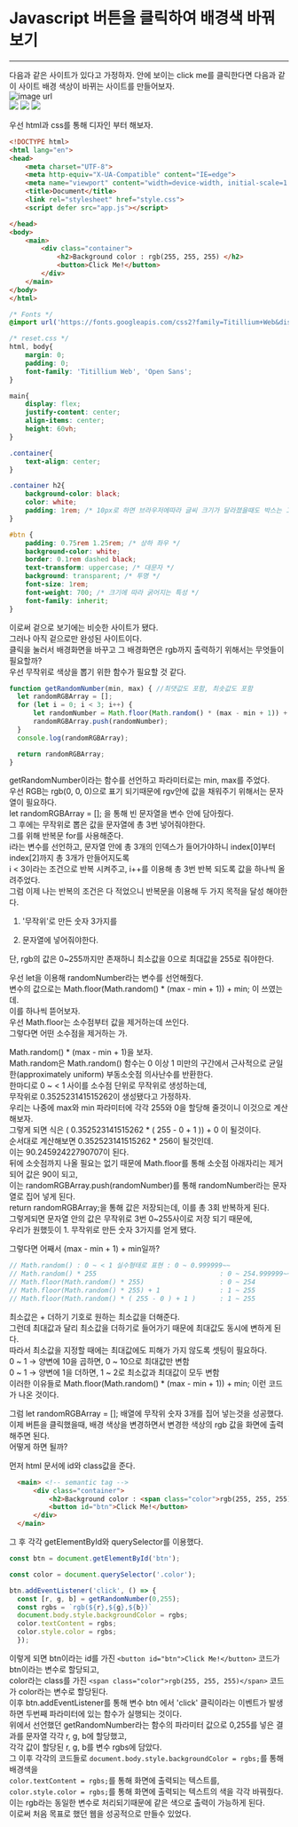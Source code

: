 # Javascript 버튼을 클릭하여 배경색 바꿔보기 

---------------------------------------------------------------------------------------------------------------------------------------------------  
  다음과 같은 사이트가 있다고 가정하자. 안에 보이는 click me를 클릭한다면 다음과 같이 사이트 배경 색상이 바뀌는 사이트를 만들어보자.  
![image url](https://github.com/12OneTwo12/TIL/blob/main/Javascript/1111111111111111111111111111.png?raw=true)  
<img src="https://github.com/12OneTwo12/TIL/blob/main/Javascript/133333.png?raw=true" />
<img src="https://github.com/12OneTwo12/TIL/blob/main/Javascript/1444444.png?raw=true" />
<img src="https://github.com/12OneTwo12/TIL/blob/main/Javascript/155555.png?raw=true" />  
  
  우선 html과 css를 통해 디자인 부터 해보자.  
    
  ```html
  <!DOCTYPE html>
  <html lang="en">
  <head>
      <meta charset="UTF-8">
      <meta http-equiv="X-UA-Compatible" content="IE=edge">
      <meta name="viewport" content="width=device-width, initial-scale=1.0">
      <title>Document</title>
      <link rel="stylesheet" href="style.css">
      <script defer src="app.js"></script>

  </head>
  <body>
      <main>
          <div class="container">
              <h2>Background color : rgb(255, 255, 255) </h2>
              <button>Click Me!</button>
          </div>
      </main>
  </body>
  </html>
  ```  
    
  ```css
  /* Fonts */
  @import url('https://fonts.googleapis.com/css2?family=Titillium+Web&display=swap');

  /* reset.css */
  html, body{
      margin: 0;
      padding: 0;
      font-family: 'Titillium Web', 'Open Sans';
  }

  main{
      display: flex;
      justify-content: center;
      align-items: center;
      height: 60vh;
  }

  .container{
      text-align: center;
  }

  .container h2{
      background-color: black;
      color: white;
      padding: 1rem; /* 10px로 하면 브라우저에따라 글씨 크기가 달라졌을때도 박스는 고정 되버림 */
  }

  #btn {
      padding: 0.75rem 1.25rem; /* 상하 좌우 */
      background-color: white;
      border: 0.1rem dashed black;
      text-transform: uppercase; /* 대문자 */
      background: transparent; /* 투명 */
      font-size: 1rem;
      font-weight: 700; /* 크기에 따라 굵어지는 특성 */
      font-family: inherit;
  }
  ```  
    
  이로써 겉으로 보기에는 비슷한 사이트가 됐다.  
  그러나 아직 겉으로만 완성된 사이트이다.  
  클릭을 눌러서 배경화면을 바꾸고 그 배경화면은 rgb까지 출력하기 위해서는 무엇들이 필요할까?  
  우선 무작위로 색상을 뽑기 위한 함수가 필요할 것 같다.  
    
  ```javascript
  function getRandomNumber(min, max) { //최댓값도 포함, 최솟값도 포함
    let randomRGBArray = [];
    for (let i = 0; i < 3; i++) {
        let randomNumber = Math.floor(Math.random() * (max - min + 1)) + min;
        randomRGBArray.push(randomNumber);
    }
    console.log(randomRGBArray);
  
    return randomRGBArray; 
  }
  ```
  
  getRandomNumber이라는 함수를 선언하고 파라미터로는 min, max를 주었다.  
  우선 RGB는 rgb(0, 0, 0)으로 표기 되기때문에 rgv안에 값을 채워주기 위해서는 문자열이 필요하다.  
  let randomRGBArray = []; 을 통해 빈 문자열을 변수 안에 담아줬다.  
  그 후에는 무작위로 뽑은 값을 문자열에 총 3번 넣어줘야한다.  
  그를 위해 반복문 for를 사용해준다.  
  i라는 변수를 선언하고, 문자열 안에 총 3개의 인덱스가 들어가야하니 index[0]부터 index[2]까지 총 3개가 만들어지도록  
  i < 3이라는 조건으로 반복 시켜주고, i++를 이용해 총 3번 반복 되도록 값을 하나씩 올려주었다.  
  그럼 이제 나는 반복의 조건은 다 적었으니 반복문을 이용해 두 가지 목적을 달성 해야한다.  
    
  1. '무작위'로 만든 숫자 3가지를 

  2. 문자열에 넣어줘야한다. 

  단, rgb의 값은 0~255까지만 존재하니 최소값을 0으로 최대값을 255로 줘야한다.  
    
  우선 let을 이용해 randomNumber라는 변수를 선언해줬다.  
  변수의 값으로는 Math.floor(Math.random() * (max - min + 1)) + min; 이 쓰였는데.  
  이를 하나씩 뜯어보자.  
  우선 Math.floor는 소수점부터 값을 제거하는데 쓰인다.  
  그렇다면 어떤 소수점을 제거하는 가.  
    
  Math.random() * (max - min + 1)을 보자.  
  Math.random은 Math.random() 함수는 0 이상 1 미만의 구간에서 근사적으로 균일한(approximately uniform) 부동소숫점 의사난수를 반환한다.  
  한마디로 0 ~ < 1 사이를 소수점 단위로 무작위로 생성하는데,  
  무작위로 0.352523141515262이 생성됐다고 가정하자.  
  우리는 나중에 max와 min 파라미터에 각각 255와 0을 할당해 줄것이니 이것으로 계산해보자.  
  그렇게 되면 식은 ( 0.352523141515262 * ( 255 - 0 + 1 )) + 0 이 될것이다.  
  순서대로 계산해보면 0.352523141515262 * 256이 될것인데.  
  이는 90.24592422790707이 된다.  
  뒤에 소숫점까지 나올 필요는 없기 때문에 Math.floor를 통해 소숫점 아래자리는 제거되어 값은 90이 되고,  
  이는 randomRGBArray.push(randomNumber)를 통해 randomNumber라는 문자열로 집어 넣게 된다.  
  return randomRGBArray;을 통해 값은 저장되는데, 이를 총 3회 반복하게 된다.  
  그렇게되면 문자열 안의 값은 무작위로 3번 0~255사이로 저장 되기 때문에,  
  우리가 원했듯이 1. 무작위로 만든 숫자 3가지를 얻게 됐다.  
    
  그렇다면 어째서 (max - min + 1) + min일까?  
    
  ```javascript  
  // Math.random() : 0 ~ < 1 실수형태로 표현 : 0 ~ 0.999999~~
  // Math.random() * 255                               : 0 ~ 254.999999~~~
  // Math.floor(Math.random() * 255)                   : 0 ~ 254
  // Math.floor(Math.random() * 255) + 1               : 1 ~ 255
  // Math.floor(Math.random() * ( 255 - 0 ) + 1 )      : 1 ~ 255
  ```
    
  최소값은 + 더하기 기호로 원하는 최소값을 더해준다.  
  그런데 최대값과 달리 최소값을 더하기로 들어가기 때문에 최대값도 동시에 변하게 된다.  
  따라서 최소값을 지정할 때에는 최대값에도 피해가 가지 않도록 셋팅이 필요하다.    
  0 ~ 1 → 양변에 10을 곱하면, 0 ~ 10으로 최대값만 변함  
  0 ~ 1 → 양변에 1을 더하면, 1 ~ 2로 최소값과 최대값이 모두 변함  
  이러한 이유들로  Math.floor(Math.random() * (max - min + 1)) + min; 이런 코드가 나온 것이다.  
    
  그럼 let randomRGBArray = []; 배열에 무작위 숫자 3개를 집어 넣는것을 성공했다.  
  이제 버튼을 클릭했을때, 배경 색상을 변경하면서 변경한 색상의 rgb 값을 화면에 출력해주면 된다.  
  어떻게 하면 될까?  
    
  먼저 html 문서에 id와 class값을 준다.  
  ```html
    <main> <!-- semantic tag -->
        <div class="container">
            <h2>Background color : <span class="color">rgb(255, 255, 255)</span> </h2>
            <button id="btn">Click Me!</button>
        </div>
    </main>
  ```  
    
  그 후 각각 getElementById와 querySelector를 이용했다.  
    
  ```javascript
  const btn = document.getElementById('btn');

  const color = document.querySelector('.color');

  btn.addEventListener('click', () => {
    const [r, g, b] = getRandomNumber(0,255);
    const rgbs = `rgb(${r},${g},${b})`
    document.body.style.backgroundColor = rgbs;
    color.textContent = rgbs;
    color.style.color = rgbs;
    });
  ```  
      
  이렇게 되면 btn이라는 id를 가진 ```<button id="btn">Click Me!</button>``` 코드가 btn이라는 변수로 할당되고,  
  color라는 class를 가진 ```<span class="color">rgb(255, 255, 255)</span>``` 코드가 color라는 변수로 할당된다.  
  이후 btn.addEventListener를 통해 변수 btn 에서 'click' 클릭이라는 이벤트가 발생하면 두번째 파라미터에 있는 함수가 실행되는 것이다.  
  위에서 선언했던 getRandomNumber라는 함수의 파라미터 값으로 0,255를 넣은 결과를 문자열 각각 r, g, b에 할당했고,  
  각각 값이 할당된 r, g, b를 변수 rgbs에 담았다.  
  그 이후 각각의 코드들로 ```document.body.style.backgroundColor = rgbs;```를 통해 배경색을  
  ```color.textContent = rgbs;```를 통해 화면에 출력되는 텍스트를,  
  ```color.style.color = rgbs;```를 통해 화면에 출력되는 텍스트의 색을 각각 바꿔줬다.  
  이는 rgb라는 동일한 변수로 처리되기때문에 같은 색으로 출력이 가능하게 된다.  
  이로써 처음 목표로 했던 웹을 성공적으로 만들수 있었다.  
